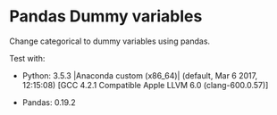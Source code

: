 # Pandas Dummy variables

Change categorical to dummy variables using pandas.

Test with:

* Python: 3.5.3 |Anaconda custom (x86_64)| (default, Mar  6 2017, 12:15:08)
[GCC 4.2.1 Compatible Apple LLVM 6.0 (clang-600.0.57)]

* Pandas: 0.19.2
